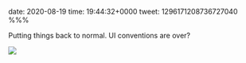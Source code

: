 date: 2020-08-19
time: 19:44:32+0000
tweet: 1296171208736727040
%%%

Putting things back to normal. UI conventions are over?

![](Efzs11cXoAEqRHl.jpg)
